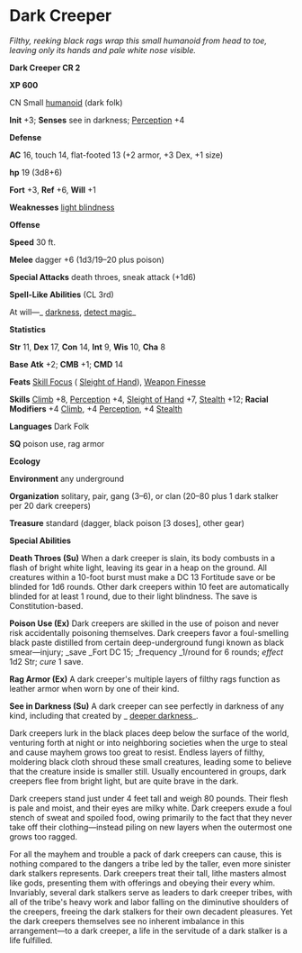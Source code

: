 # Dark Creeper

_Filthy, reeking black rags wrap this small humanoid from head to toe, leaving only its hands and pale white nose visible._

**Dark Creeper CR 2**

**XP 600**

CN Small [humanoid](creatureTypes.md#_humanoid) (dark folk)

**Init** +3; **Senses** see in darkness; [Perception](../skills/perception.md#_perception) +4

**Defense**

**AC** 16, touch 14, flat-footed 13 (+2 armor, +3 Dex, +1 size)

**hp** 19 (3d8+6)

**Fort** +3, **Ref** +6, **Will** +1

**Weaknesses** [light blindness](universalMonsterRules.md#_light-blindness)

**Offense**

**Speed** 30 ft.

**Melee** dagger +6 (1d3/19–20 plus poison)

**Special Attacks** death throes, sneak attack (+1d6)

**Spell-Like Abilities** (CL 3rd)

At will—_ [darkness](../spells/darkness.md#_darkness), [detect magic](../spells/detectMagic.md#_detect-magic)_

**Statistics**

**Str** 11, **Dex** 17, **Con** 14, **Int** 9, **Wis** 10, **Cha** 8

**Base**  **Atk** +2; **CMB** +1; **CMD** 14

**Feats** [Skill Focus](../feats.md#_skill-focus) ( [Sleight of Hand](../skills/sleightOfHand.md#_sleight-of-hand)), [Weapon Finesse](../feats.md#_weapon-finesse)

**Skills** [Climb](../skills/climb.md#_climb) +8, [Perception](../skills/perception.md#_perception) +4, [Sleight of Hand](../skills/sleightOfHand.md#_sleight-of-hand) +7, [Stealth](../skills/stealth.md#_stealth) +12; **Racial Modifiers** +4 [Climb](../skills/climb.md#_climb), +4 [Perception](../skills/perception.md#_perception), +4 [Stealth](../skills/stealth.md#_stealth)

**Languages** Dark Folk

**SQ** poison use, rag armor

**Ecology**

**Environment** any underground

**Organization** solitary, pair, gang (3–6), or clan (20–80 plus 1 dark stalker per 20 dark creepers)

**Treasure** standard (dagger, black poison [3 doses], other gear)

**Special Abilities**

**Death Throes (Su)** When a dark creeper is slain, its body combusts in a flash of bright white light, leaving its gear in a heap on the ground. All creatures within a 10-foot burst must make a DC 13 Fortitude save or be blinded for 1d6 rounds. Other dark creepers within 10 feet are automatically blinded for at least 1 round, due to their light blindness. The save is Constitution-based.

**Poison Use (Ex)** Dark creepers are skilled in the use of poison and never risk accidentally poisoning themselves. Dark creepers favor a foul-smelling black paste distilled from certain deep-underground fungi known as black smear—injury; _save _Fort DC 15; _frequency _1/round for 6 rounds; _effect_ 1d2 Str; _cure_ 1 save.

**Rag Armor (Ex)** A dark creeper's multiple layers of filthy rags function as leather armor when worn by one of their kind.

**See in Darkness (Su)** A dark creeper can see perfectly in darkness of any kind, including that created by _ [deeper darkness](../spells/deeperDarkness.md#_deeper-darkness)_.

Dark creepers lurk in the black places deep below the surface of the world, venturing forth at night or into neighboring societies when the urge to steal and cause mayhem grows too great to resist. Endless layers of filthy, moldering black cloth shroud these small creatures, leading some to believe that the creature inside is smaller still. Usually encountered in groups, dark creepers flee from bright light, but are quite brave in the dark.

Dark creepers stand just under 4 feet tall and weigh 80 pounds. Their flesh is pale and moist, and their eyes are milky white. Dark creepers exude a foul stench of sweat and spoiled food, owing primarily to the fact that they never take off their clothing—instead piling on new layers when the outermost one grows too ragged.

For all the mayhem and trouble a pack of dark creepers can cause, this is nothing compared to the dangers a tribe led by the taller, even more sinister dark stalkers represents. Dark creepers treat their tall, lithe masters almost like gods, presenting them with offerings and obeying their every whim. Invariably, several dark stalkers serve as leaders to dark creeper tribes, with all of the tribe's heavy work and labor falling on the diminutive shoulders of the creepers, freeing the dark stalkers for their own decadent pleasures. Yet the dark creepers themselves see no inherent imbalance in this arrangement—to a dark creeper, a life in the servitude of a dark stalker is a life fulfilled.

